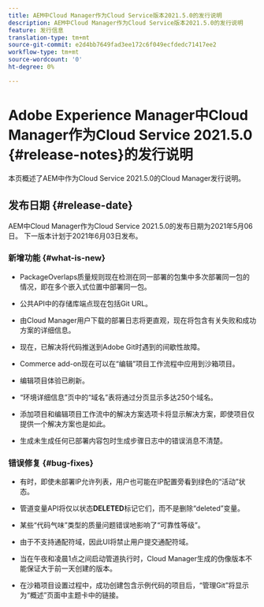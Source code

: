 ```yaml
---
title: AEM中Cloud Manager作为Cloud Service版本2021.5.0的发行说明
description: AEM中Cloud Manager作为Cloud Service版本2021.5.0的发行说明
feature: 发行信息
translation-type: tm+mt
source-git-commit: e2d4bb7649fad3ee172c6f049ecfdedc71417ee2
workflow-type: tm+mt
source-wordcount: '0'
ht-degree: 0%

---
```



# Adobe Experience Manager中Cloud Manager作为Cloud Service 2021.5.0 {#release-notes}的发行说明

本页概述了AEM中作为Cloud Service 2021.5.0的Cloud Manager发行说明。

## 发布日期 {#release-date}

AEM中Cloud Manager作为Cloud Service 2021.5.0的发布日期为2021年5月06日。
下一版本计划于2021年6月03日发布。

### 新增功能 {#what-is-new}

* PackageOverlaps质量规则现在检测在同一部署的包集中多次部署同一包的情况，即在多个嵌入式位置中部署同一包。

* 公共API中的存储库端点现在包括Git URL。

* 由Cloud Manager用户下载的部署日志将更直观，现在将包含有关失败和成功方案的详细信息。

* 现在，已解决将代码推送到Adobe Git时遇到的间歇性故障。

* Commerce add-on现在可以在“编辑”项目工作流程中应用到沙箱项目。

* 编辑项目体验已刷新。

* “环境详细信息”页中的“域名”表将通过分页显示多达250个域名。

* 添加项目和编辑项目工作流中的解决方案选项卡将显示解决方案，即使项目仅提供一个解决方案也是如此。

* 生成未生成任何已部署内容包时生成步骤日志中的错误消息不清楚。

### 错误修复 {#bug-fixes}

* 有时，即使未部署IP允许列表，用户也可能在IP配置旁看到绿色的“活动”状态。

* 管道变量API将仅以状态&#x200B;**DELETED**&#x200B;标记它们，而不是删除“deleted”变量。

* 某些“代码气味”类型的质量问题错误地影响了“可靠性等级”。

* 由于不支持通配符域，因此UI将禁止用户提交通配符域。

* 当在午夜和凌晨1点之间启动管道执行时，Cloud Manager生成的伪像版本不能保证大于前一天创建的版本。

* 在沙箱项目设置过程中，成功创建包含示例代码的项目后，“管理Git”将显示为“概述”页面中主题卡中的链接。